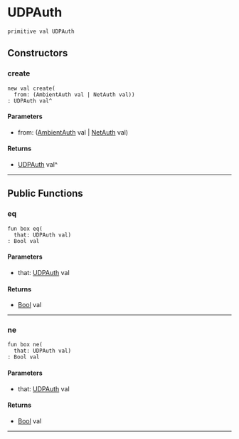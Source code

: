 # UDPAuth

```pony
primitive val UDPAuth
```

## Constructors

### create

```pony
new val create(
  from: (AmbientAuth val | NetAuth val))
: UDPAuth val^
```
#### Parameters

*   from: ([AmbientAuth](builtin-AmbientAuth) val | [NetAuth](net-NetAuth) val)

#### Returns

* [UDPAuth](net-UDPAuth) val^

---

## Public Functions

### eq

```pony
fun box eq(
  that: UDPAuth val)
: Bool val
```
#### Parameters

*   that: [UDPAuth](net-UDPAuth) val

#### Returns

* [Bool](builtin-Bool) val

---

### ne

```pony
fun box ne(
  that: UDPAuth val)
: Bool val
```
#### Parameters

*   that: [UDPAuth](net-UDPAuth) val

#### Returns

* [Bool](builtin-Bool) val

---

